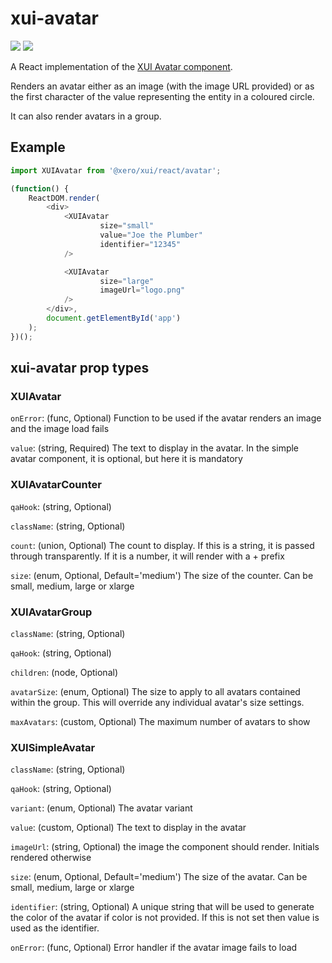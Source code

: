 xui-avatar
===========
![](https://img.shields.io/badge/XUI-^10.15.0-blue.svg)
![](https://img.shields.io/badge/React-^15.5.4-blue.svg)

A React implementation of the [XUI Avatar component](https://github.dev.xero.com/pages/UXE/xui/#master/section-avatars.html).

Renders an avatar either as an image (with the image URL provided) or as the first character of the value representing the entity in a coloured circle.

It can also render avatars in a group.

## Example
```js
import XUIAvatar from '@xero/xui/react/avatar';

(function() {
	ReactDOM.render(
		<div>
			<XUIAvatar
					size="small"
					value="Joe the Plumber"
					identifier="12345"
			/>

			<XUIAvatar
					size="large"
					imageUrl="logo.png"
			/>
		</div>,
		document.getElementById('app')
	);
})();
```

## xui-avatar prop types

### XUIAvatar
`onError`: (func, Optional) Function to be used if the avatar renders an image and the image load fails

`value`: (string, Required)  The text to display in the avatar. In the simple avatar component, it is optional, but here it is mandatory


### XUIAvatarCounter
`qaHook`: (string, Optional)

`className`: (string, Optional)

`count`: (union, Optional) The count to display. If this is a string, it is passed through transparently. If it is a number, it will render with a + prefix

`size`: (enum, Optional, Default='medium') The size of the counter. Can be small, medium, large or xlarge


### XUIAvatarGroup
`className`: (string, Optional)

`qaHook`: (string, Optional)

`children`: (node, Optional)

`avatarSize`: (enum, Optional) The size to apply to all avatars contained within the group. This will override any individual avatar's size settings.

`maxAvatars`: (custom, Optional) The maximum number of avatars to show


### XUISimpleAvatar
`className`: (string, Optional)

`qaHook`: (string, Optional)

`variant`: (enum, Optional) The avatar variant

`value`: (custom, Optional) The text to display in the avatar

`imageUrl`: (string, Optional) the image the component should render. Initials rendered otherwise

`size`: (enum, Optional, Default='medium') The size of the avatar. Can be small, medium, large or xlarge

`identifier`: (string, Optional) A unique string that will be used to generate the color of the avatar if color is not provided. If this is not set then value is used as the identifier.

`onError`: (func, Optional) Error handler if the avatar image fails to load
